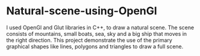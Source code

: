 # Natural-scene-using-OpenGl
I used OpenGl and Glut libraries in C++, to draw a natural scene.
The scene consists of mountains, small boats, sea, sky and a big ship that moves in the right direction.
This project demonstrate the use of the primary graphical shapes like lines, polygons and triangles to draw a full scene.

